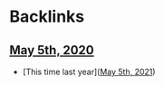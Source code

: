 
# Backlinks
## [May 5th, 2020](<May 5th, 2020.md>)
- [This time last year]([May 5th, 2021](<May 5th, 2021.md>))

